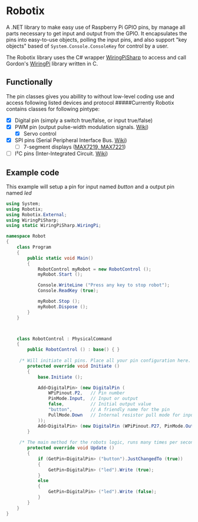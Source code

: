 Robotix
=======

A .NET library to make easy use of Raspberry Pi GPIO pins, by manage all parts necessary to get input and output from the GPIO.
It encapsulates the pins into easy-to-use objects, polling the input pins, and also support "key objects" based of  `System.Console.ConsoleKey` for control by a user.

The Robotix library uses the C# wrapper [WiringPiSharp](https://github.com/monkcs/WiringPiSharp) to access and call Gordon's [WiringPi](http://wiringpi.com "WiringPi homepage") library written in C.

Functionally
------------
The pin classes gives you abillity to without low-level coding use and access following listed devices and protocol
#####Currently Robotix contains classes for following pintype:

- [x] Digital pin (simply a switch true/false, or input true/false)
- [x] PWM pin (output pulse-width modulation signals. [Wiki](https://en.wikipedia.org/wiki/Pulse-width_modulation))
  - [x] Servo control
- [x] SPI pins (Serial Peripheral Interface Bus. [Wiki](https://en.wikipedia.org/wiki/Serial_Peripheral_Interface_Bus))
  - [ ] 7-segment displays ([MAX7219, MAX7221](https://www.maximintegrated.com/en/products/power/display-power-control/MAX7221.html))
- [ ] I²C pins (Inter-Integrated Circuit. [Wiki](https://en.wikipedia.org/wiki/I%C2%B2C))

Example code
------------

This example will setup a pin for input named *button* and a output pin named *led*

```C#
using System;
using Robotix;
using Robotix.External;
using WiringPiSharp;
using static WiringPiSharp.WiringPi;

namespace Robot
{
	class Program
	{
		public static void Main() 
		{
			RobotControl myRobot = new RobotControl ();
			myRobot.Start ();

			Console.WriteLine ("Press any key to stop robot");
			Console.ReadKey (true);

			myRobot.Stop ();
			myRobot.Dispose ();
		}
	}



	class RobotControl : PhysicalCommand
	{
		public RobotControl () : base() { }
		
     /* Will initiate all pins. Place all your pin configuration here. */
		protected override void Initiate ()
		{
			base.Initiate ();

			Add<DigitalPin> (new DigitalPin (
				WPiPinout.P2,   // Pin number
				PinMode.Input,  // Input or output
				false,          // Initial output value
				"button",       // A friendly name for the pin
				PullMode.Down   // Internal resistor pull mode for input pins
			));
			Add<DigitalPin> (new DigitalPin (WPiPinout.P27, PinMode.Output, false, "led", PullMode.Off));
		}
		
     /* The main method for the robots logic, runs many times per second */
		protected override void Update ()
		{
			if (GetPin<DigitalPin> ("button").JustChangedTo (true))
			{
				GetPin<DigitalPin> ("led").Write (true);
			} 
			else
			{
				GetPin<DigitalPin> ("led").Write (false);
			}
		}
	}
}
```
